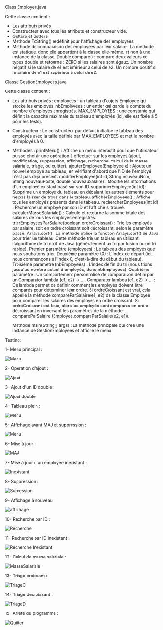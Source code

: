 Class Employee.java

Cette classe contient :
- Les attributs privés
- Constructeur avec tous les attributs et constructeur vide.
- Getters et Setters
- Methode ToString() redéfinit pour l'affichage des employees
- Methode de comparaison des employees par leur salaire :
  La méthode est statique, donc elle appartient à la classe elle-même, et non à une instance de la classe.
  Double.compare() : compare deux valeurs de types double et retourne :
    ZÉRO si les salaires sont égaux.
    Un nombre négatif si le salaire de e1 est inférieur à celui de e2.
    Un nombre positif si le salaire de e1 est supérieur à celui de e2.

Classe GestionEmployees.java

Cette classe contient :

- Les attributs privés :
    employees : un tableau d'objets Employee qui stocke les employés.
    nbEmployees : un entier qui garde le compte du nombre d'employés enregistrés.
    MAX_EMPLOYEES : une constante qui définit la capacité maximale du tableau d'employés (ici, elle est fixée à 5 pour les tests).
- Constructeur :
    Le constructeur par défaut initialise le tableau des employés avec la taille définie par MAX_EMPLOYEES et met le nombre d'employés à 0.
- Méthodes :
    printMenu() : Affiche un menu interactif pour que l'utilisateur puisse choisir une opération à effectuer sur les employés (ajout, modification, suppression, affichage, recherche, calcul de la masse salariale, triage, ou quitter).
    ajouterEmployee(Employee e) : Ajoute un nouvel employé au tableau, en vérifiant d'abord que l'ID de l'employé n'est pas déjà présent.
    modifierEmployee(int id, String nouveauNom, String nouveauPoste, double nouveauSalaire) : Modifie les informations d'un employé existant basé sur son ID.
    supprimerEmployee(int id) : Supprime un employé du tableau en décalant les autres éléments pour ne pas laisser de trous dans le tableau.
    afficherEmployees() : Affiche tous les employés présents dans le tableau.
    rechercherEmployees(int id) : Recherche un employé par son ID et l'affiche si trouvé.
    calculerMasseSalariale() : Calcule et retourne la somme totale des salaires de tous les employés enregistrés.
    trierEmployeesParSalaire(boolean ordreCroissant) : Trie les employés par salaire, soit en ordre croissant soit décroissant, selon le paramètre passé:
      Arrays.sort() :
        La méthode utilise la fonction Arrays.sort() de Java pour trier un tableau. Cette méthode trie un tableau en utilisant l'algorithme de tri natif de Java (généralement un tri par fusion ou un tri rapide).
          Premier paramètre (employees) : Le tableau des employés que nous souhaitons trier.
          Deuxième paramètre (0) : L'index de départ (ici, nous commençons à l'index 0, c'est-à-dire du début du tableau).
          Troisième paramètre (nbEmployees) : L'index de fin du tri (nous trions jusqu'au nombre actuel d'employés, donc nbEmployees).
          Quatrième paramètre : Un comportement personnalisé de comparaison défini par un Comparator lambda (e1, e2) -> ....
      Comparator lambda (e1, e2) -> ... :
          Ce lambda permet de définir comment les employés doivent être comparés pour déterminer leur ordre.
          Si ordreCroissant est vrai, cela appelle la méthode compareParSalaire(e1, e2) de la classe Employee pour comparer les salaires des employés en ordre croissant.
          Si ordreCroissant est faux, alors les employés sont comparés en ordre décroissant en inversant les paramètres de la méthode compareParSalaire (Employee.compareParSalaire(e2, e1)).

    Méthode main(String[] args) : La méthode principale qui crée une instance de GestionEmployees et affiche le menu.


Testing:

1- Menu principal :

![Menu](Images/Menu.png)

2- Operation d'ajout :

![Ajout](Images/Ajout.png)

3- Ajout d'un ID double :

![Ajout double](Images/Ajout%20double.png)

4- Tableau plein :

![Menu](Images/Ajout%20tableau%20plein.png)

5- Affichage avant MAJ et suppression :

![Menu](Images/Liste.png)

6- Mise à jour :

![MAJ](Images/mise%20à%20jour.png)

7- Mise à jour d'un employee inexistant :

![Inexistant](Images/Employee%20inexistant.png)

8- Suppression :

![Supression](Images/supression.png)

9- Affichage à nouveau :

![affichage](Images/liste%20après%20supression.png)

10- Recherche par ID :

![Recherche](Images/recherche.png)

11- Recherche par ID inexistant :

![Recherche Inexistant](Images/recherche%20inexistant.png)

12- Calcul de masse salariale :

![MasseSalariale](Images/masse%20salariale.png)

13- Triage croissant :

![TriageC](Images/croissant.png)

14- Triage decroissant :

![TriageD](Images/decroissant.png)

15- Arrete du programme :

![Quitter](Images/Quitter.png)





